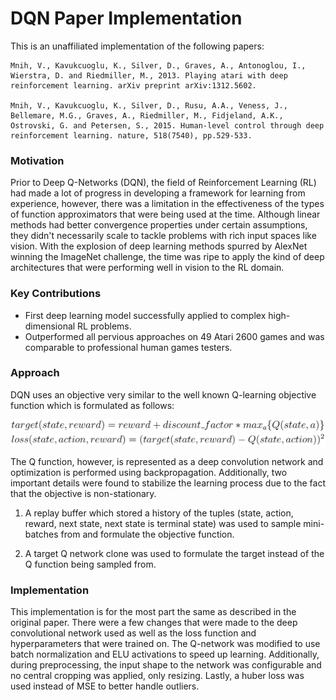 DQN Paper Implementation
========================

This is an unaffiliated implementation of the following papers:

    Mnih, V., Kavukcuoglu, K., Silver, D., Graves, A., Antonoglou, I., Wierstra, D. and Riedmiller, M., 2013. Playing atari with deep reinforcement learning. arXiv preprint arXiv:1312.5602.

    Mnih, V., Kavukcuoglu, K., Silver, D., Rusu, A.A., Veness, J., Bellemare, M.G., Graves, A., Riedmiller, M., Fidjeland, A.K., Ostrovski, G. and Petersen, S., 2015. Human-level control through deep reinforcement learning. nature, 518(7540), pp.529-533.

### Motivation

Prior to Deep Q-Networks (DQN), the field of Reinforcement Learning (RL) had made a lot
of progress in developing a framework for learning from experience, however,
there was a limitation in the effectiveness of the types of function approximators
that were being used at the time. Although linear methods had better convergence
properties under certain assumptions, they didn't necessarily scale to tackle
problems with rich input spaces like vision. With the explosion of deep learning
methods spurred by AlexNet winning the ImageNet challenge, the time was ripe to
apply the kind of deep architectures that were performing well in vision to the RL domain.

### Key Contributions

* First deep learning model successfully applied to complex high-dimensional RL problems.
* Outperformed all pervious approaches on 49 Atari 2600 games and was comparable to professional human games testers.

### Approach

DQN uses an objective very similar to the well known Q-learning objective function which is formulated as follows:

<img alt="Equation 1" src="images/equations-0.png" width="550px" />

<img alt="Equation 2" src="images/equations-1.png" width="550px" />

<!--

    target(state, reward) = reward + discount\_factor * max_{a} \{Q(state, a)\}

    loss(state, action, reward) = (target(state, reward) - Q(state, action))^2

-->

The Q function, however, is represented as a deep convolution network and optimization
is performed using backpropagation. Additionally, two important details were found to
stabilize the learning process due to the fact that the objective is non-stationary.

1. A replay buffer which stored a history of the tuples 
(state, action, reward, next state, next state is terminal state)
was used to sample mini-batches from and formulate the objective
function.

2. A target Q network clone was used to formulate the target instead of
the Q function being sampled from.

### Implementation

This implementation is for the most part the same as described in the original paper.
There were a few changes that were made to the deep convolutional network used as well
as the loss function and hyperparameters that were trained on. 
The Q-network was modified to use batch normalization and ELU activations 
to speed up learning. Additionally, during preprocessing, the input shape to the network was configurable 
and no central cropping was applied, only resizing. Lastly, a huber loss was used instead 
of MSE to better handle outliers.